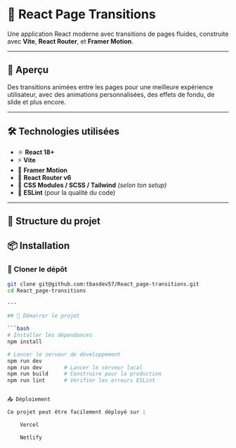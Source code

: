 # 🚀 React Page Transitions

Une application React moderne avec transitions de pages fluides, construite avec **Vite**, **React Router**, et **Framer Motion**.

---

## 📸 Aperçu

Des transitions animées entre les pages pour une meilleure expérience utilisateur, avec des animations personnalisées, des effets de fondu, de slide et plus encore.

---

## 🛠️ Technologies utilisées

- ⚛️ **React 18+**
- ⚡ **Vite**
- 🎥 **Framer Motion**
- 🧭 **React Router v6**
- 🎨 **CSS Modules / SCSS / Tailwind** *(selon ton setup)*
- 📏 **ESLint** (pour la qualité du code)

---

## 📁 Structure du projet



## 📦 Installation

### 🔄 Cloner le dépôt

```bash
git clone git@github.com:tbasdev57/React_page-transitions.git
cd React_page-transitions

---

## 🚀 Démarrer le projet

```bash
# Installer les dépendances
npm install

# Lancer le serveur de développement
npm run dev
npm run dev       # Lancer le serveur local
npm run build     # Construire pour la production
npm run lint      # Vérifier les erreurs ESLint


📤 Déploiement

Ce projet peut être facilement déployé sur :

    Vercel

    Netlify

